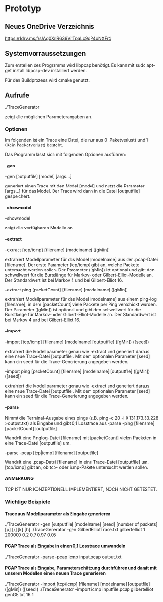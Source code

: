 # Prototyp
## Neues OneDrive Verzeichnis
https://1drv.ms/f/s!Ag0XrlR639VItTpaLc9gP4oNXFr4
## Systemvorraussetzungen
Zum erstellen des Programms wird libpcap benötigt.
Es kann mit sudo apt-get install libpcap-dev installiert werden.

Für den Buildprozess wird cmake genutzt.

## Aufrufe 
./TraceGenerator 

zeigt alle möglichen Parameterangaben an.

### Optionen
Im folgenden ist ein Trace eine Datei, die nur aus 0 (Paketverlust) und 1 (Kein Packetverlust) besteht.

Das Programm lässt sich mit folgenden Optionen ausführen:
#### -gen
-gen [outputfile] [model] [args...]

generiert einen Trace mit den Model [model] und nutzt die Parameter [args...] für das Model. Der Trace wird dann in die Datei [outputfile] gespeichert.
#### -showmodel
-showmodel 

zeigt alle verfügbaren Modelle an.
#### -extract
-extract [tcp/icmp] [filename] [modelname] ([gMin])

extrahiert Modellparameter für das Model [modelname] aus der .pcap-Datei [filename]. Der erste Parameter [tcp/icmp] gibt an, welche Packete untersucht werden sollen. Der Parameter ([gMin]) ist optional und gibt den schwellwert für die Burstlänge für Markov- oder Gilbert-Elliot-Modelle an. Der Standardwert ist bei Markov 4 und bei Gilbert-Elliot 16.

-extract ping [packetCount] [filename] [modelname] ([gMin])

extrahiert Modellparameter für das Model [modelname] aus einem ping-log [filename], in dem [packetCount] viele Packete per Ping verschickt wurden. Der Parameter ([gMin]) ist optional und gibt den schwellwert für die Burstlänge für Markov- oder Gilbert-Elliot-Modelle an. Der Standardwert ist bei Markov 4 und bei Gilbert-Elliot 16.
#### -import
-import [tcp/icmp] [filename] [modelname] [outputfile] ([gMin]) ([seed])

extrahiert die Modellparameter genau wie -extract und generiert daraus eine neue Trace-Datei [outputfile]. Mit dem optionalen Parameter [seed] kann ein seed für die Trace-Generierung angegeben werden. 

-import ping [packetCount] [filename] [modelname] [outputfile] ([gMin]) ([seed])

extrahiert die Modellparameter genau wie -extract und generiert daraus eine neue Trace-Datei [outputfile]. Mit dem optionalen Parameter [seed] kann ein seed für die Trace-Generierung angegeben werden. 
#### -parse
Nimmt die Terminal-Ausgabe eines pings (z.B. ping -c 20 -i 0 131.173.33.228 >output.txt) als Eingabe und gibt 0,1 Losstrace aus
-parse -ping [filename] [packetCount] [outputfile]

Wandelt eine Pinglog-Datei [filename] mit [packetCount] vielen Packeten in eine Trace-Datei [outputfile] um.

-parse -pcap [tcp|icmp] [filename] [outputfile]

Wandelt eine .pcap-Datei [filename] in eine Trace-Datei [outputfile] um. [tcp/icmp] gibt an, ob tcp- oder icmp-Pakete untersucht werden sollen.

#### ANMERKUNG
TCP IST NUR KONZEPTIONELL IMPLEMENTIERT, NOCH NICHT GETESTET.

### Wichtige Beispiele
#### Trace aus Modellparameter als Eingabe generieren
./TraceGenerator -gen [outputfile] [modelname] [seed] [number of packets] [p] [r] [k] [h]
./TraceGenerator -gen GilbertElliotTrace.txt gilbertelliot 1 200000 0.2 0.7 0.97 0.05

#### PCAP Trace als Eingabe in einen 0,1 Losstrace umwandeln
./TraceGenerator -parse -pcap icmp input.pcap output.txt

#### PCAP Trace als Eingabe, Parameterschätzung durchführen und damit mit unseren Modellen einen neuen Trace generieren
./TraceGenerator -import [tcp/icmp] [filename] [modelname] [outputfile] ([gMin]) ([seed])
./TraceGenerator -import icmp inputfile.pcap gilbertelliot genGE.txt 16 1
